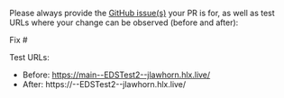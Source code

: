 Please always provide the [GitHub issue(s)](../issues) your PR is for, as well as test URLs where your change can be observed (before and after):

Fix #<gh-issue-id>

Test URLs:
- Before: https://main--EDSTest2--jlawhorn.hlx.live/
- After: https://<branch>--EDSTest2--jlawhorn.hlx.live/
